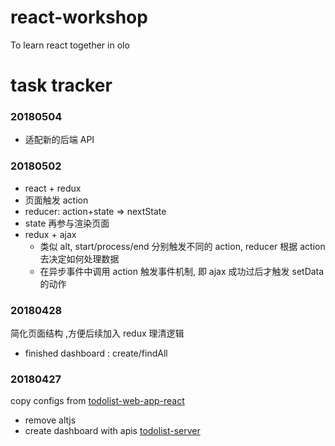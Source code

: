 # react-workshop
To learn react together in olo

# task tracker
### 20180504
* 适配新的后端 API


### 20180502
*  react + redux
  * 页面触发 action
  * reducer: action+state => nextState
  * state 再参与渲染页面
* redux + ajax
  * 类似 alt, start/process/end 分别触发不同的 action, reducer 根据 action 去决定如何处理数据
  * 在异步事件中调用 action 触发事件机制, 即 ajax 成功过后才触发 setData 的动作



### 20180428
简化页面结构 ,方便后续加入 redux 理清逻辑
* finished dashboard : create/findAll

### 20180427
copy configs from [todolist-web-app-react](https://github.com/Anddd7/todolist-web-app-react)
* remove altjs
* create dashboard with apis [todolist-server](https://github.com/Anddd7/todolist-server)